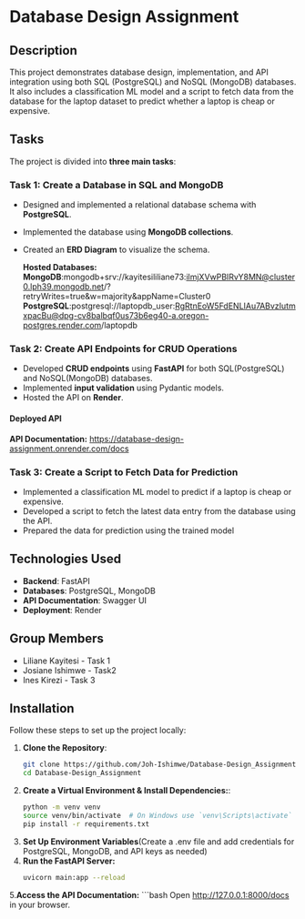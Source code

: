 # Database Design Assignment

## Description
This project demonstrates database design, implementation, and API integration using both SQL (PostgreSQL) and NoSQL (MongoDB) databases. It also includes a classification ML model and a script to fetch data from the database for the laptop dataset to predict whether a laptop is cheap or expensive.

## Tasks
The project is divided into **three main tasks**:

### **Task 1: Create a Database in SQL and MongoDB**
- Designed and implemented a relational database schema with **PostgreSQL**.
- Implemented the database using **MongoDB collections**.  
- Created an **ERD Diagram** to visualize the schema.
  
  **Hosted Databases:**
  **MongoDB**:mongodb+srv://kayitesililiane73:ilmjXVwPBIRvY8MN@cluster0.lph39.mongodb.net/?retryWrites=true&w=majority&appName=Cluster0
  **PostgreSQL**:postgresql://laptopdb_user:RgRtnEoW5FdENLIAu7ABvzIutmxpacBu@dpg-cv8balbqf0us73b6eg40-a.oregon-postgres.render.com/laptopdb

### **Task 2: Create API Endpoints for CRUD Operations**
- Developed **CRUD endpoints** using **FastAPI** for both SQL(PostgreSQL) and NoSQL(MongoDB) databases.
- Implemented **input validation** using Pydantic models.
- Hosted the API on **Render**.
#### Deployed API
**API Documentation:** https://database-design-assignment.onrender.com/docs

### **Task 3: Create a Script to Fetch Data for Prediction**
- Implemented a classification ML model to predict if a laptop is cheap or expensive.
- Developed a script to fetch the latest data entry from the database using the API.
- Prepared the data for prediction using the trained model


## Technologies Used
- **Backend**: FastAPI
- **Databases**: PostgreSQL, MongoDB
- **API Documentation**: Swagger UI
- **Deployment**: Render


## Group Members 
- Liliane Kayitesi - Task 1
- Josiane Ishimwe - Task2
- Ines Kirezi - Task 3

## Installation
Follow these steps to set up the project locally:

1. **Clone the Repository**:
   ```bash
   git clone https://github.com/Joh-Ishimwe/Database-Design_Assignment.git
   cd Database-Design_Assignment
2. **Create a Virtual Environment & Install Dependencies:**:
   ```bash
   python -m venv venv
   source venv/bin/activate  # On Windows use `venv\Scripts\activate`
   pip install -r requirements.txt

3. **Set Up Environment Variables**(Create a .env file and add credentials for PostgreSQL, MongoDB, and API keys as needed)
4. **Run the FastAPI Server:**
   ```bash
   uvicorn main:app --reload
5.**Access the API Documentation:**
    ```bash 
    Open http://127.0.0.1:8000/docs in your browser.



   
